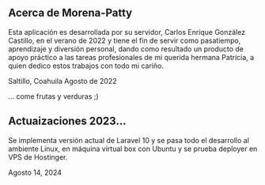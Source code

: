 

## Acerca de Morena-Patty

Esta aplicación es desarrollada por su servidor, Carlos Enrique González Castillo, en el verano de 2022 y tiene el fin de servir como pasatiempo, aprendizaje y diversión personal, dando como resultado un producto de apoyo práctico a las tareas profesionales de mi querida hermana Patricia, a quien dedico estos trabajos con todo mi cariño.

Saltillo, Coahuila
Agosto de 2022

... come frutas y verduras ;)



## Actuaizaciones 2023...

Se implementa versión actual de Laravel 10
y se pasa todo el desarrollo al ambiente
Linux, en máquina virtual box con Ubuntu
y se prueba deployer en VPS de Hostinger.

Agosto 14, 2024




